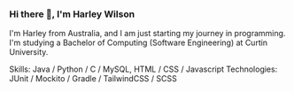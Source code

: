 ### Hi there 👋, I'm Harley Wilson

I'm Harley from Australia, and I am just starting my journey in programming. I'm studying a Bachelor of Computing (Software Engineering) at Curtin University.

Skills: Java / Python / C / MySQL, HTML / CSS / Javascript
Technologies: JUnit / Mockito / Gradle / TailwindCSS / SCSS
